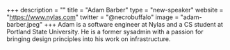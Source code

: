 +++
description = ""
title = "Adam Barber"
type = "new-speaker"
website = "https://www.nylas.com"
twitter = "@necrobuffalo"
image = "adam-barber.jpeg"
+++
Adam is a software engineer at Nylas and a CS student at Portland State University. He is a former sysadmin with a passion for bringing design principles into his work on infrastructure.
